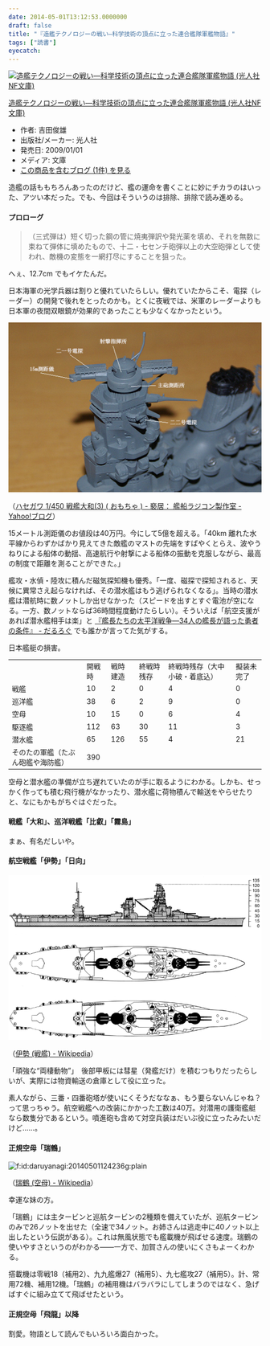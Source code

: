 ```yaml
---
date: 2014-05-01T13:12:53.0000000
draft: false
title: "『造艦テクノロジーの戦い―科学技術の頂点に立った連合艦隊軍艦物語』"
tags: ["読書"]
eyecatch: 
---
```

<p><div class="hatena-asin-detail"><a href="http://www.amazon.co.jp/exec/obidos/ASIN/4769821034/bestylesnet-22/"><img src="https://images-fe.ssl-images-amazon.com/images/I/51fY2V4LA8L._SL160_.jpg" class="hatena-asin-detail-image" alt="造艦テクノロジーの戦い―科学技術の頂点に立った連合艦隊軍艦物語 (光人社NF文庫)" title="造艦テクノロジーの戦い―科学技術の頂点に立った連合艦隊軍艦物語 (光人社NF文庫)"></a><div class="hatena-asin-detail-info"><p class="hatena-asin-detail-title"><a href="http://www.amazon.co.jp/exec/obidos/ASIN/4769821034/bestylesnet-22/">造艦テクノロジーの戦い―科学技術の頂点に立った連合艦隊軍艦物語 (光人社NF文庫)</a></p><ul><li><span class="hatena-asin-detail-label">作者:</span> 吉田俊雄</li><li><span class="hatena-asin-detail-label">出版社/メーカー:</span> 光人社</li><li><span class="hatena-asin-detail-label">発売日:</span> 2009/01/01</li><li><span class="hatena-asin-detail-label">メディア:</span> 文庫</li><li><a href="http://d.hatena.ne.jp/asin/4769821034/bestylesnet-22" target="_blank">この商品を含むブログ (1件) を見る</a></li></ul></div><div class="hatena-asin-detail-foot"></div></div></p><p>造艦の話ももちろんあったのだけど、艦の運命を書くことに妙にチカラのはいった、アツい本だった。でも、今回はそういうのは排除、排除で読み進める。</p>

<div class="section">
<h4>プロローグ</h4>

<blockquote>
<p>（三式弾は）短く切った鋼の管に焼夷弾訳や発光薬を填め、それを無数に束ねて弾体に填めたもので、十二・七センチ砲弾以上の大空砲弾として使われ、敵機の変態を一網打尽にすることを狙った。</p>

</blockquote>
<p>へぇ、12.7cm でもイケたんだ。</p><p>日本海軍の光学兵器は割りと優れていたらしい。優れていたからこそ、電探（レーダー）の開発で後れをとったのかも。とくに夜戦では、米軍のレーダーよりも日本軍の夜間双眼鏡が効果的であったことも少なくなかったという。</p><p><span itemscope itemtype="http://schema.org/Photograph"><img src="20140501112731.jpg" alt="f:id:daruyanagi:20140501112731j:plain" title="f:id:daruyanagi:20140501112731j:plain" class="hatena-fotolife" itemprop="image"></span></p><p>（<a href="http://blogs.yahoo.co.jp/smoug777/53666001.html">&#x30CF;&#x30BB;&#x30AC;&#x30EF; 1/450 &#x6226;&#x8266;&#x5927;&#x548C;(3) ( &#x304A;&#x3082;&#x3061;&#x3083; ) - &#x893B;&#x5C45;&#xFF1A; &#x8266;&#x8239;&#x30E9;&#x30B8;&#x30B3;&#x30F3;&#x88FD;&#x4F5C;&#x5BA4; - Yahoo!&#x30D6;&#x30ED;&#x30B0;</a>）</p><p>15メートル測距儀のお値段は40万円。今にして5億を超える。「40km 離れた水平線からわずかばかり見えてきた敵艦のマストの先端をすばやくとらえ、波やうねりによる船体の動揺、高速航行や射撃による船体の振動を克服しながら、最高の制度で距離を測ることができた。」</p><p>艦攻・水偵・陸攻に積んだ磁気探知機も優秀。「一度、磁探で探知されると、天候に異常さえ起らなければ、その潜水艦はもう逃げられなくなる」。当時の潜水艦は潜航時に数ノットしか出せなかった（スピードを出すとすぐ電池が空になる。一方、数ノットならば36時間程度動けたらしい）。そういえば「航空支援があれば潜水艦相手は楽」と <a href="https://blog.daruyanagi.jp/entry/2014/04/29/204829">&#x300E;&#x8266;&#x9577;&#x305F;&#x3061;&#x306E;&#x592A;&#x5E73;&#x6D0B;&#x6226;&#x4E89;&#x2015;34&#x4EBA;&#x306E;&#x8266;&#x9577;&#x304C;&#x8A9E;&#x3063;&#x305F;&#x52C7;&#x8005;&#x306E;&#x6761;&#x4EF6;&#x300F; - &#x3060;&#x308B;&#x308D;&#x3050;</a> でも誰かが言ってた気がする。</p><p>日本艦艇の損害。</p>

<table>
<tr>
<td></td>
<td>開戦時</td>
<td>戦時建造</td>
<td>終戦時残存</td>
<td>終戦時残存（大中小破・着底込）</td>
<td>擬装未完了</td>
</tr>
<tr>
<td>戦艦</td>
<td>10</td>
<td>2</td>
<td>0</td>
<td>4</td>
<td>0</td>
</tr>
<tr>
<td>巡洋艦</td>
<td>38</td>
<td>6</td>
<td>2</td>
<td>9</td>
<td>0</td>
</tr>
<tr>
<td>空母</td>
<td>10</td>
<td>15</td>
<td>0</td>
<td>6</td>
<td>4</td>
</tr>
<tr>
<td>駆逐艦</td>
<td>112</td>
<td>63</td>
<td>30</td>
<td>11</td>
<td>3</td>
</tr>
<tr>
<td>潜水艦</td>
<td>65</td>
<td>126</td>
<td>55</td>
<td>4</td>
<td>21</td>
</tr>
<tr>
<td>そのたの軍艦（たぶん砲艦や海防艦）</td>
<td>390</td>
<td> </td>
<td> </td>
<td> </td>
<td> </td>
</tr>
</table><p>空母と潜水艦の準備が立ち遅れていたのが手に取るようにわかる。しかも、せっかく作っても積む飛行機がなかったり、潜水艦に荷物積んで輸送をやらせたりと、なにもかもがちぐはぐだった。</p>

</div>
<div class="section">
<h4>戦艦「大和」、巡洋戦艦「比叡」「霧島」</h4>
<p>まぁ、有名だしいや。</p>

</div>
<div class="section">
<h4>航空戦艦「伊勢」「日向」</h4>
<p><span itemscope itemtype="http://schema.org/Photograph"><img src="20140501123310.png" alt="f:id:daruyanagi:20140501123310p:plain" title="f:id:daruyanagi:20140501123310p:plain" class="hatena-fotolife" itemprop="image"></span></p><p>（<a href="http://ja.wikipedia.org/wiki/%E4%BC%8A%E5%8B%A2_(%E6%88%A6%E8%89%A6)">&#x4F0A;&#x52E2; (&#x6226;&#x8266;) - Wikipedia</a>）</p><p>「頑強な“両棲動物”」　後部甲板には彗星（発艦だけ）を積むつもりだったらしいが、実際には物資輸送の倉庫として役に立った。</p><p>素人ながら、三番・四番砲塔が使いにくそうだななぁ、もう要らないんじゃね？　って思っちゃう。航空戦艦への改装にかかった工数は40万。対潜用の護衛艦艇なら数隻分であるという。噴進砲も含めて対空兵装はだいぶ役に立ったみたいだけど……。</p>

</div>
<div class="section">
<h4>正規空母「瑞鶴」</h4>
<p><span itemscope itemtype="http://schema.org/Photograph"><img src="https://cdn-ak.f.st-hatena.com/images/fotolife/d/daruyanagi/20140501/20140501124236.gif" alt="f:id:daruyanagi:20140501124236g:plain" title="f:id:daruyanagi:20140501124236g:plain" class="hatena-fotolife" itemprop="image"></span></p><p>（<a href="http://ja.wikipedia.org/wiki/%E7%91%9E%E9%B6%B4_(%E7%A9%BA%E6%AF%8D)">&#x745E;&#x9DB4; (&#x7A7A;&#x6BCD;) - Wikipedia</a>）</p><p>幸運な妹の方。</p><p>「瑞鶴」には主タービンと巡航タービンの2種類を備えていたが、巡航タービンのみで26ノットを出せた（全速で34ノット。お姉さんは逃走中に40ノット以上出したという伝説がある）。これは無風状態でも艦載機が飛ばせる速度。瑞鶴の使いやすさというのがわかる――一方で、加賀さんの使いにくさもよーくわかる。</p><p>搭載機は零戦18（補用2）、九九艦爆27（補用5）、九七艦攻27（補用5）。計、常用72機、補用12機。「瑞鶴」の補用機はバラバラにしてしまうのではなく、急げばすぐに組み立てて飛ばせたという。</p>

</div>
<div class="section">
<h4>正規空母「飛龍」以降</h4>
<p>割愛。物語として読んでもいろいろ面白かった。</p>

</div>